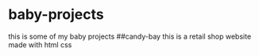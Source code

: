 # baby-projects
this is some of my baby projects
##candy-bay
this is a retail shop website made with html css 

